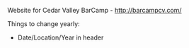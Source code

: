 Website for Cedar Valley BarCamp - http://barcampcv.com/

Things to change yearly:
* Date/Location/Year in header